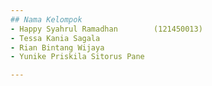 ```yaml
---
## Nama Kelompok
- Happy Syahrul Ramadhan		(121450013)
- Tessa Kania Sagala
- Rian Bintang Wijaya
- Yunike Priskila Sitorus Pane

---
```

